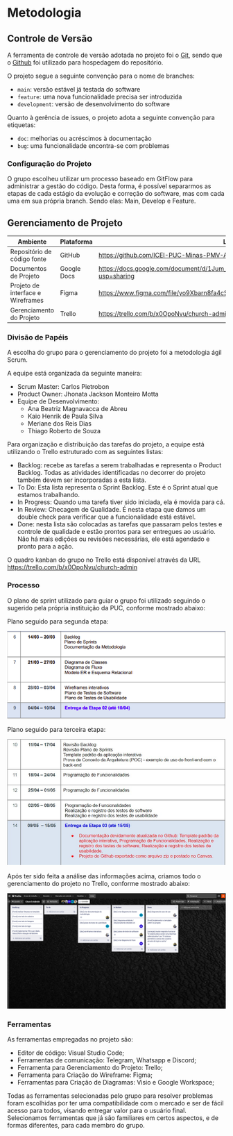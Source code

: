 
# Metodologia


## Controle de Versão

A ferramenta de controle de versão adotada no projeto foi o
[Git](https://git-scm.com/), sendo que o [Github](https://github.com)
foi utilizado para hospedagem do repositório.

O projeto segue a seguinte convenção para o nome de branches:

- `main`: versão estável já testada do software
- `feature`: uma nova funcionalidade precisa ser introduzida
- `development`: versão de desenvolvimento do software

Quanto à gerência de issues, o projeto adota a seguinte convenção para
etiquetas:

- `doc`: melhorias ou acréscimos à documentação
- `bug`: uma funcionalidade encontra-se com problemas

### Configuração do Projeto

O grupo escolheu utilizar um processo baseado em GitFlow para administrar a gestão do código. Desta forma, é possível separarmos as etapas de cada estágio da evolução e correção do software, mas com cada uma em sua própria branch. Sendo elas: Main, Develop e Feature.

## Gerenciamento de Projeto

|Ambiente                          | Plataforma  | Link de acesso|
|----------------------------------| ----------- | --------------|
|Repositório de código fonte       | GitHub      | <https://github.com/ICEI-PUC-Minas-PMV-ADS/pmv-ads-2022-1-e2-proj-int-t3-church-admin> |
|Documentos de Projeto             | Google Docs | <https://docs.google.com/document/d/1Jum_c40WOp09l4qEhh9Qe5KcwWqDXqqBgV7IcLLDYyk/edit?usp=sharing> |
|Projeto de interface e Wireframes | Figma       | <https://www.figma.com/file/yo9Xbarn8fa4cSjQYjBtpG/MyChurchSys?node-id=1%3A9> |
|Gerenciamento do Projeto          | Trello      | <https://trello.com/b/x0OpoNvu/church-admin> |

### Divisão de Papéis

A escolha do grupo para o gerenciamento do projeto foi a metodologia ágil Scrum.

A equipe está organizada da seguinte maneira:
* Scrum Master: Carlos Pietrobon
* Product Owner: Jhonata Jackson Monteiro Motta
* Equipe de Desenvolvimento:
    * Ana Beatriz Magnavacca de Abreu
    * Kaio Henrik de Paula Silva
    * Meriane dos Reis Dias
    * Thiago Roberto de Souza <br />

Para organização e distribuição das tarefas do projeto, a equipe está utilizando o Trello estruturado com as seguintes listas:
* Backlog: recebe as tarefas a serem trabalhadas e representa o Product Backlog. 
Todas as atividades identificadas no decorrer do projeto também devem ser incorporadas a esta lista.
* To Do: Esta lista representa o Sprint Backlog. Este é o Sprint atual que estamos trabalhando.
* In Progress: Quando uma tarefa tiver sido iniciada, ela é movida para cá.
* In Review: Checagem de Qualidade. É nesta etapa que damos um double check para verificar que a funcionalidade está estável.
* Done: nesta lista são colocadas as tarefas que passaram pelos testes e controle de qualidade e estão prontos para ser entregues ao usuário. Não há mais edições ou revisões necessárias, ele está agendado e pronto para a ação.

O quadro kanban do grupo no Trello está disponível através da URL <https://trello.com/b/x0OpoNvu/church-admin>

### Processo

O plano de sprint utilizado para guiar o grupo foi utilizado seguindo o sugerido pela própria instituição da PUC, conforme mostrado abaixo:

Plano seguido para segunda etapa:

![Plano de Sprint](img/plano-sprint.png)

Plano seguido para terceira etapa:

![Plano de Sprint](img/plano-sprint_2.jpg)

Após ter sido feita a análise das informações acima, criamos todo o gerenciamento do projeto no Trello, conforme mostrado abaixo:

![Tela Trello](img/trello-tela.png)

### Ferramentas

As ferramentas empregadas no projeto são:

- Editor de código: Visual Studio Code;
- Ferramentas de comunicação: Telegram, Whatsapp e Discord;
- Ferramenta para Gerenciamento do Projeto: Trello;
- Ferramenta para Criação do Wireframe: Figma;
- Ferramentas para Criação de Diagramas: Visio e Google Workspace;

Todas as ferramentas selecionadas pelo grupo para resolver problemas foram escolhidas por ter uma compatibilidade com o mercado e ser de fácil acesso para todos, visando entregar valor para o usuário final. Selecionamos ferramentas que já são familiares em certos aspectos, e de formas diferentes, para cada membro do grupo.